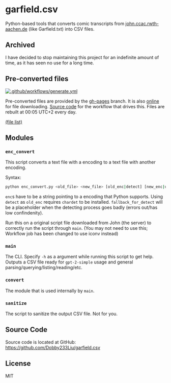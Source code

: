 # garfield.csv
Python-based tools that converts comic transcripts from [john.ccac.rwth-aachen.de](http://john.ccac.rwth-aachen.de:8000/ftp/dilbert/) (like Garfield.txt) into CSV files.

## Archived
I have decided to stop maintaining this project for an indefinite amount of time, as it has seen no use for a long time.

## Pre-converted files
[![.github/workflows/generate.yml](https://github.com/Dobby233Liu/garfield.csv/actions/workflows/generate.yml/badge.svg)](https://github.com/Dobby233Liu/garfield.csv/actions/workflows/generate.yml)

Pre-converted files are provided by the [gh-pages](https://github.com/Dobby233Liu/garfield.csv/tree/gh-pages) branch. It is also [online](https://dobby233liu.github.io/garfield.csv/) for file downloading. [Source code](.github/workflows/generate.yml) for the workflow that drives this. Files are rebuilt at 00:05 UTC+2 every day.

[(file list)](https://github.com/Dobby233Liu/garfield.csv/tree/gh-pages)

## Modules

### `enc_convert`
This script converts a text file with a encoding to a text file with another encoding.

Syntax:
```bash
python enc_convert.py <old_file> <new_file> [old_enc|detect] [new_enc|utf-8] [fallback_for_detect|ISO-8859-1]
```
`enc`s have to be a string pointing to a encoding that Python supports.
Using `detect` as `old_enc` requires `chardet` to be installed.
`fallback_for_detect` will be a placeholder when the detecting process goes badly (errors out/has low confindenity).

Run this on a original script file downloaded from John (the server) to correctly run the script through `main`.
(You may not need to use this; Workflow job has been changed to use iconv instead)

### `main`
The CLI. Specify `-h` as a argument while running this script to get help.
Outputs a CSV file ready for `gpt-2-simple` usage and general parsing/querying/listing/reading/etc.

### `convert`
The module that is used internally by `main`.

### `sanitize`
The script to sanitize the output CSV file. Not for you.

## Source Code

Source code is located at GitHub: https://github.com/Dobby233Liu/garfield.csv

## License
MIT

